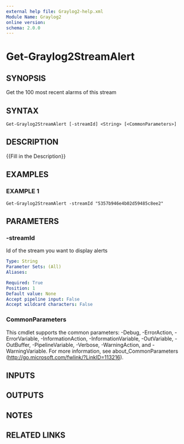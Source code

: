 ```yaml
---
external help file: Graylog2-help.xml
Module Name: Graylog2
online version:
schema: 2.0.0
---
```


# Get-Graylog2StreamAlert

## SYNOPSIS
Get the 100 most recent alarms of this stream

## SYNTAX

```
Get-Graylog2StreamAlert [-streamId] <String> [<CommonParameters>]
```

## DESCRIPTION
{{Fill in the Description}}

## EXAMPLES

### EXAMPLE 1
```
Get-Graylog2StreamAlert -streamId "5357b946e4b02d59485c8ee2"
```

## PARAMETERS

### -streamId
Id of the stream you want to display alerts

```yaml
Type: String
Parameter Sets: (All)
Aliases:

Required: True
Position: 1
Default value: None
Accept pipeline input: False
Accept wildcard characters: False
```

### CommonParameters
This cmdlet supports the common parameters: -Debug, -ErrorAction, -ErrorVariable, -InformationAction, -InformationVariable, -OutVariable, -OutBuffer, -PipelineVariable, -Verbose, -WarningAction, and -WarningVariable.
For more information, see about_CommonParameters (http://go.microsoft.com/fwlink/?LinkID=113216).

## INPUTS

## OUTPUTS

## NOTES

## RELATED LINKS
